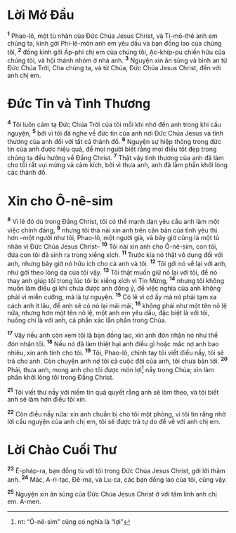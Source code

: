 # Lời Mở Ðầu
<sup><b>1</b></sup> Phao-lô, một tù nhân của Ðức Chúa Jesus Christ, và Ti-mô-thê anh em chúng ta, kính gởi Phi-lê-môn anh em yêu dấu và bạn đồng lao của chúng tôi, <sup><b>2</b></sup> đồng kính gởi Áp-phi chị em của chúng tôi, Ạc-khíp-pu chiến hữu của chúng tôi, và hội thánh nhóm ở nhà anh. <sup><b>3</b></sup> Nguyện xin ân sủng và bình an từ Ðức Chúa Trời, Cha chúng ta, và từ Chúa, Ðức Chúa Jesus Christ, đến với anh chị em.

# Ðức Tin và Tình Thương
<sup><b>4</b></sup> Tôi luôn cảm tạ Ðức Chúa Trời của tôi mỗi khi nhớ đến anh trong khi cầu nguyện, <sup><b>5</b></sup> bởi vì tôi đã nghe về đức tin của anh nơi Ðức Chúa Jesus và tình thương của anh đối với tất cả thánh đồ. <sup><b>6</b></sup> Nguyện sự hiệp thông trong đức tin của anh được hiệu quả, để mọi người biết rằng mọi điều tốt đẹp trong chúng ta đều hướng về Ðấng Christ. <sup><b>7</b></sup> Thật vậy tình thương của anh đã làm cho tôi rất vui mừng và cảm kích, bởi vì thưa anh, anh đã làm phấn khởi lòng các thánh đồ.

# Xin cho Ô-nê-sim
<sup><b>8</b></sup> Vì lẽ đó dù trong Ðấng Christ, tôi có thể mạnh dạn yêu cầu anh làm một việc chính đáng, <sup><b>9</b></sup> nhưng tôi thà nài xin anh trên căn bản của tình yêu thì hơn –một người như tôi, Phao-lô, một người già, và bây giờ cũng là một tù nhân vì Ðức Chúa Jesus Christ– <sup><b>10</b></sup> Tôi nài xin anh cho Ô-nê-sim, con tôi, đứa con tôi đã sinh ra trong xiềng xích. <sup><b>11</b></sup> Trước kia nó thật vô dụng đối với anh, nhưng bây giờ nó hữu ích cho cả anh và tôi. <sup><b>12</b></sup> Tôi gởi nó về lại với anh, như gởi theo lòng dạ của tôi vậy. <sup><b>13</b></sup> Tôi thật muốn giữ nó lại với tôi, để nó thay anh giúp tôi trong lúc tôi bị xiềng xích vì Tin Mừng, <sup><b>14</b></sup> nhưng tôi không muốn làm điều gì khi chưa được anh đồng ý, để việc nghĩa của anh không phải vì miễn cưỡng, mà là tự nguyện. <sup><b>15</b></sup> Có lẽ vì cớ ấy mà nó phải tạm xa cách anh ít lâu, để anh sẽ có nó lại mãi mãi, <sup><b>16</b></sup> không phải như một tên nô lệ nữa, nhưng hơn một tên nô lệ, một anh em yêu dấu, đặc biệt là với tôi, huống chi là với anh, cả phần xác lẫn phần trong Chúa.

<sup><b>17</b></sup> Vậy nếu anh còn xem tôi là bạn đồng lao, xin anh đón nhận nó như thể đón nhận tôi. <sup><b>18</b></sup> Nếu nó đã làm thiệt hại anh điều gì hoặc mắc nợ anh bao nhiêu, xin anh tính cho tôi. <sup><b>19</b></sup> Tôi, Phao-lô, chính tay tôi viết điều nầy, tôi sẽ trả cho anh. Còn chuyện anh nợ tôi cả cuộc đời của anh, tôi chưa bàn tới. <sup><b>20</b></sup> Phải, thưa anh, mong anh cho tôi được món lợi[^1-91ce910d-5fec-421e-8390-d199fe5b8f63] nầy trong Chúa; xin làm phấn khởi lòng tôi trong Ðấng Christ.

<sup><b>21</b></sup> Tôi viết thư nầy với niềm tin quả quyết rằng anh sẽ làm theo, và tôi biết anh sẽ làm hơn điều tôi xin.

<sup><b>22</b></sup> Còn điều nầy nữa: xin anh chuẩn bị cho tôi một phòng, vì tôi tin rằng nhờ lời cầu nguyện của anh chị em, tôi sẽ được trả tự do để về với anh chị em.

# Lời Chào Cuối Thư
<sup><b>23</b></sup> Ê-pháp-ra, bạn đồng tù với tôi trong Ðức Chúa Jesus Christ, gởi lời thăm anh. <sup><b>24</b></sup> Mác, A-ri-tạc, Ðê-ma, và Lu-ca, các bạn đồng lao của tôi, cũng vậy.

<sup><b>25</b></sup> Nguyện xin ân sủng của Ðức Chúa Jesus Christ ở với tâm linh anh chị em. A-men.

[^1-91ce910d-5fec-421e-8390-d199fe5b8f63]: nt: “Ô-nê-sim” cũng có nghĩa là “lợi”